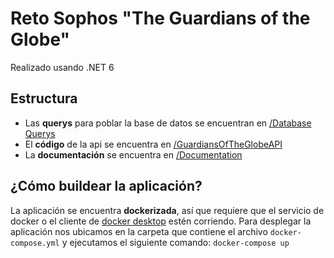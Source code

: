 # Reto Sophos "The Guardians of the Globe"
Realizado usando .NET 6
## Estructura
- Las **querys** para poblar la base de datos se encuentran en [/Database Querys](DatabaseQuerys/)
- El **código** de la api se encuentra en [/GuardiansOfTheGlobeAPI](GuardiansOfTheGlobeAPI/)
- La **documentación** se encuentra en [/Documentation](Documentation/)
## ¿Cómo buildear la aplicación?
La aplicación se encuentra **dockerizada**, así que requiere que el servicio de docker o el cliente de [docker desktop](https://www.docker.com/products/docker-desktop/) estén corriendo.
Para desplegar la aplicación nos ubicamos en la carpeta que contiene el archivo `docker-compose.yml` y ejecutamos el siguiente comando:
```docker-compose up```
